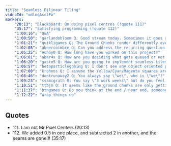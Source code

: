 ```yaml
---
title: "Seamless Bilinear Tiling"
videoId: "odlnqAsclFo"
markers:
    "20:13": "Blackboard: On doing pixel centres (!quote 111)"
    "35:17": "Satisfying programming (!quote 112)"
    "1:00:16": "Q&A"
    "1:00:50": "garlandobloom Q: Good stream today. Sometimes it goes really great"
    "1:01:21": "quikligames Q: The Ground Chunks render differently every time you go upstairs and come back down. Are you planning on fixing that before Z-sorting?"
    "1:02:08": "abnercoimbre Q: Can you address the recurring question: \"This stream isn't about making games?\" I'm tired of trying to explain what this stream is about"
    "1:05:25": "echoy0 Q: How long have you worked on this project?"
    "1:06:01": "abar4x Q: How are you deciding what gets queued or not, and high vs low?"
    "1:06:20": "gasto5 Q: How are you going to implement seamless tiles with what Yangtian Li creates?"
    "1:06:57": "betaparticlegaming Q: I don't see any object oriented patterns. Are you using object orientation?"
    "1:07:08": "krohnos Q: I assume the Yellow/Cyan/Magenta squares are for debugging. What do they represent?"
    "1:08:46": "dontrunaway2 Q: You always say \"we\", who is \"we\"?"
    "1:09:23": "sssmcgrath Q: You say \"3 work weeks\" but do you feel like you could maintain this pace 8 hours a day?"
    "1:10:51": "ttbjm Q: It seems like the ground chunks are only getting generated when they would actually be visible, not before. When you get the ground chunk into the low priority queue, will empty ground be visible for 1 or 2 frames while they are being generated?"
    "1:11:37": "btngames Q: Do you think at the end / near end, someone like Jon Blow would be interested in making a game with the Handmade Hero engine in a similar format to see how the game design phase evolves the engine? I know at Pixar they get new and interesting results with unplanned collaboration between artist and engineer"
    "1:12:22": "Wrap things up"
---
```


## Quotes

* 111\. I am not Mr Pixel Centers (20:13)
* 112\. We added 0.5 in one place, and subtracted 2 in another, and the seams are gone!!! (35:17)
